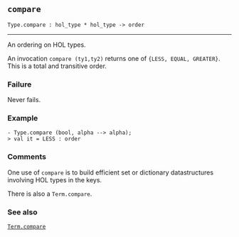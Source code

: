 ## `compare`

``` hol4
Type.compare : hol_type * hol_type -> order
```

------------------------------------------------------------------------

An ordering on HOL types.

An invocation `compare (ty1,ty2)` returns one of
`{LESS, EQUAL, GREATER}`. This is a total and transitive order.

### Failure

Never fails.

### Example

``` hol4
- Type.compare (bool, alpha --> alpha);
> val it = LESS : order
```

### Comments

One use of `compare` is to build efficient set or dictionary
datastructures involving HOL types in the keys.

There is also a `Term.compare`.

### See also

[`Term.compare`](#Term.compare)
